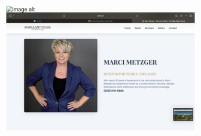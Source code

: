 ![image alt](https://github.com/mrblueofficial/Real-Estate-Web/blob/master/1.png)
![image alt](https://github.com/mrblueofficial/Real-Estate-Web/blob/master/2.png)
